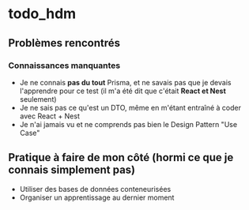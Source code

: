 # todo_hdm

## Problèmes rencontrés
### Connaissances manquantes
- Je ne connais **pas du tout** Prisma, et ne savais pas que je devais l'apprendre pour ce test (il m'a été dit que c'était **React et Nest** seulement)
- Je ne sais pas ce qu'est un DTO, même en m'étant entraîné à coder avec React + Nest
- Je n'ai jamais vu et ne comprends pas bien le Design Pattern "Use Case"

## Pratique à faire de mon côté (hormi ce que je connais simplement pas)
- Utiliser des bases de données conteneurisées
- Organiser un apprentissage au dernier moment
